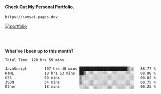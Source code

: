 #### Check Out My Personal Portfolio.
````bash
https://sumyat.pages.dev
````

<a href='https://sumyat.pages.dev/'>
    <img src='https://user-images.githubusercontent.com/108873224/211860821-15c31441-8db7-4fb7-8537-28a0c11e9408.png' alt='portfolio' align='center' />
</a>


<br />
<br />


<br />
<br />

**What've I been up to this month?**

<!--START_SECTION:waka-->

```txt
Total Time: 120 hrs 59 mins

JavaScript        107 hrs 40 mins ██████████████████████▒░░   88.77 %
HTML              10 hrs 53 mins  ██▒░░░░░░░░░░░░░░░░░░░░░░   08.98 %
CSS               59 mins         ▒░░░░░░░░░░░░░░░░░░░░░░░░   00.82 %
JSON              54 mins         ▒░░░░░░░░░░░░░░░░░░░░░░░░   00.75 %
Other             18 mins         ░░░░░░░░░░░░░░░░░░░░░░░░░   00.25 %
```

<!--END_SECTION:waka-->




